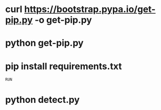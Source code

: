# curl https://bootstrap.pypa.io/get-pip.py -o get-pip.py
# python get-pip.py
# pip install requirements.txt

``` RUN ```
# python detect.py <filename>
